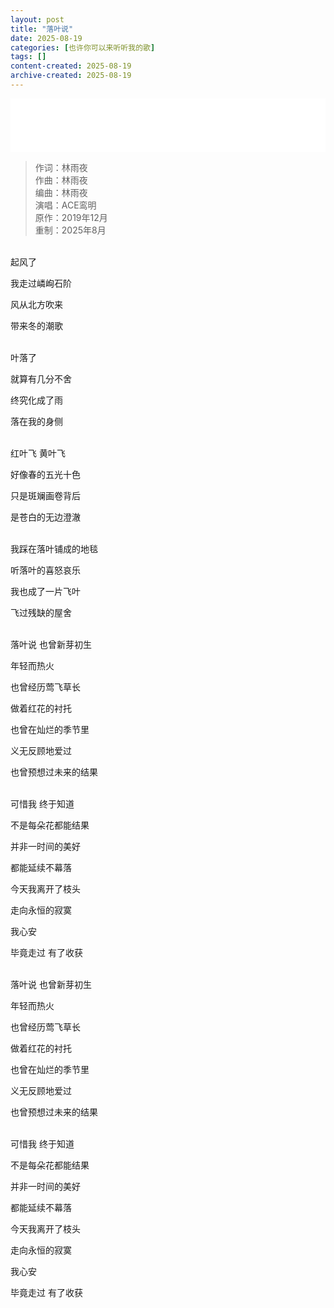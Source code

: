 ```yaml
---
layout: post
title: "落叶说"
date: 2025-08-19
categories: [也许你可以来听听我的歌]
tags: []
content-created: 2025-08-19
archive-created: 2025-08-19
---
```


<iframe frameborder="no" border="0" marginwidth="0" marginheight="0" width="100%" height=86 src="//music.163.com/outchain/player?type=2&id=2737640377&auto=0&height=66"></iframe>

> 作词：林雨夜  
> 作曲：林雨夜  
> 编曲：林雨夜  
> 演唱：ACE鸾明  
> 原作：2019年12月  
> 重制：2025年8月  

<br>
起风了

我走过嶙峋石阶

风从北方吹来

带来冬的潮歌

<br>
叶落了

就算有几分不舍

终究化成了雨

落在我的身侧

<br>
红叶飞 黄叶飞

好像春的五光十色

只是斑斓画卷背后

是苍白的无边澄澈

<br>
我踩在落叶铺成的地毯

听落叶的喜怒哀乐

我也成了一片飞叶

飞过残缺的屋舍

<br>
落叶说 也曾新芽初生

年轻而热火

也曾经历莺飞草长

做着红花的衬托

也曾在灿烂的季节里

义无反顾地爱过

也曾预想过未来的结果

<br>
可惜我 终于知道

不是每朵花都能结果

并非一时间的美好

都能延续不幕落

今天我离开了枝头

走向永恒的寂寞

我心安

毕竟走过 有了收获


<br>
落叶说 也曾新芽初生

年轻而热火

也曾经历莺飞草长

做着红花的衬托

也曾在灿烂的季节里

义无反顾地爱过

也曾预想过未来的结果

<br>
可惜我 终于知道

不是每朵花都能结果

并非一时间的美好

都能延续不幕落

今天我离开了枝头

走向永恒的寂寞

我心安

毕竟走过 有了收获